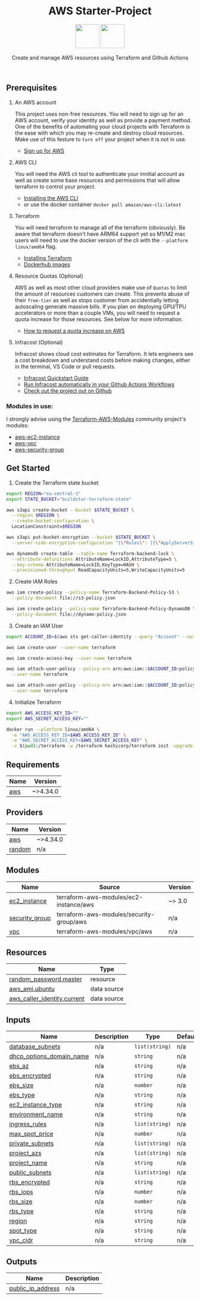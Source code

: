 <h1 align="center">
  AWS Starter-Project
</h1>

<p align="center">
  <img width="64" src="https://icons-for-free.com/iconfiles/png/512/amazon+aws-1331550885897517282.png">
  <img width="64" src="https://icons-for-free.com/iconfiles/png/512/terraform-1331550893634583795.png">
<p>

<p align="center">
Create and manage AWS resources using Terraform and Github Actions
</p>
<br>

## Prerequisites

1. An AWS account

   This project uses non-free resources. You will need to sign up for an AWS account, verify your identity as well as provide a payment method. One of the benefits of automating your cloud projects with Terraform is the ease with which you may re-create and destroy cloud resources. Make use of this festure to `turn off` your project when it is not in use.

   - [Sign up for AWS](https://aws.amazon.com/)

2. AWS CLI
   
   You will need the AWS cli tool to authenticate your innitial account as well as create some base resources and permissions that will allow terraform to control your project.
   - [Installing the AWS CLI](https://docs.aws.amazon.com/cli/latest/userguide/getting-started-install.html)
   - or use the docker container `docker pull amazon/aws-cli:latest`

3. Terraform

   You will need terraform to manage all of the terraform (obviously). Be aware that terraform doesn't have ARM64 support yet so M1/M2 mac users will need to use the docker version of the cli with the `--platform linux/amd64` flag.
   - [Installing Terraform](https://developer.hashicorp.com/terraform/tutorials/aws-get-started/install-cli)
   - [Dockerhub images](https://hub.docker.com/r/hashicorp/terraform/)

4. Resource Quotas (Optional)

   AWS as well as most other cloud providers make use of `Quotas` to limit the amount of resources customers can create. This prevents abuse of their `free-tier` as well as stops customer from accidentially letting autoscaling generate massive bills. If you plan on deploying GPU/TPU accelerators or more than a couple VMs, you will need to request a quota increase for those resources. See below for more information.

   - [How to request a quota increase on AWS](https://docs.aws.amazon.com/servicequotas/latest/userguide/request-quota-increase.html)

5. Infracost (Optional)

   Infracost shows cloud cost estimates for Terraform. It lets engineers see a cost breakdown and understand costs before making changes, either in the terminal, VS Code or pull requests.
   
   - [Infracost Quickstart Guide](https://www.infracost.io/docs/#quick-start)
   - [Run Infracost automatically in your Github Actions Workflows](https://github.com/infracost/actions)
   - [Check out the project out on Github](https://github.com/infracost/infracost)

### Modules in use:

I strongly advise using the [Terraform-AWS-Modules](https://github.com/terraform-aws-modules) community project's modules:

- [aws-ec2-instance](https://github.com/terraform-aws-modules/terraform-aws-ec2-instance)
- [aws-vpc](https://github.com/terraform-aws-modules/terraform-aws-vpc)
- [aws-security-group](https://github.com/terraform-aws-modules/terraform-aws-security-group)

## Get Started

1. Create the Terraform state bucket

  ```bash
  export REGION="eu-central-1"
  export STATE_BUCKET="buildstar-terraform-state"

  aws s3api create-bucket --bucket $STATE_BUCKET \
    --region $REGION \
    --create-bucket-configuration \
    LocationConstraint=$REGION

  aws s3api put-bucket-encryption --bucket $STATE_BUCKET \
    --server-side-encryption-configuration "{\"Rules\": [{\"ApplyServerSideEncryptionByDefault \":{\"SSEAlgorithm\": \"AES256\"}}]}"

  aws dynamodb create-table --table-name Terraform-backend-lock \
    --attribute-definitions AttributeName=LockID,AttributeType=S \
    --key-schema AttributeName=LockID,KeyType=HASH \
    --provisioned-throughput ReadCapacityUnits=5,WriteCapacityUnits=5
  ```

2. Create IAM Roles
  
  ```bash
  aws iam create-policy --policy-name Terraform-Backend-Policy-S3 \
    --policy-document file://s3-policy.json

  aws iam create-policy --policy-name Terraform-Backend-Policy-DynamoDB \
    --policy-document file://dynamo-policy.json
  ```

3. Create an IAM User

  ```bash
  export ACCOUNT_ID=$(aws sts get-caller-identity --query "Account" --output text)

  aws iam create-user --user-name terraform

  aws iam create-access-key --user-name terraform

  aws iam attach-user-policy --policy-arn arn:aws:iam::$ACCOUNT_ID:policy/Terraform-Backend-Policy-S3  \
    --user-name terraform

  aws iam attach-user-policy --policy-arn arn:aws:iam::$ACCOUNT_ID:policy/Terraform-Backend-Policy-DynamoDB  \
    --user-name terraform

  ```

4. Initialize Terraform

  ```bash
  export AWS_ACCESS_KEY_ID=""
  export AWS_SECRET_ACCESS_KEY=""

  docker run --platform linux/amd64 \
    -e "AWS_ACCESS_KEY_ID=$AWS_ACCESS_KEY_ID" \
    -e "AWS_SECRET_ACCESS_KEY=$AWS_SECRET_ACCESS_KEY" \
    -v $(pwd):/terraform -w /terraform hashicorp/terraform init -upgrade
  ```


<!-- BEGIN_TF_DOCS -->
## Requirements

| Name | Version |
|------|---------|
| <a name="requirement_aws"></a> [aws](#requirement\_aws) | ~>4.34.0 |

## Providers

| Name | Version |
|------|---------|
| <a name="provider_aws"></a> [aws](#provider\_aws) | ~>4.34.0 |
| <a name="provider_random"></a> [random](#provider\_random) | n/a |

## Modules

| Name | Source | Version |
|------|--------|---------|
| <a name="module_ec2_instance"></a> [ec2\_instance](#module\_ec2\_instance) | terraform-aws-modules/ec2-instance/aws | ~> 3.0 |
| <a name="module_security_group"></a> [security\_group](#module\_security\_group) | terraform-aws-modules/security-group/aws | n/a |
| <a name="module_vpc"></a> [vpc](#module\_vpc) | terraform-aws-modules/vpc/aws | n/a |

## Resources

| Name | Type |
|------|------|
| [random_password.master](https://registry.terraform.io/providers/hashicorp/random/latest/docs/resources/password) | resource |
| [aws_ami.ubuntu](https://registry.terraform.io/providers/hashicorp/aws/latest/docs/data-sources/ami) | data source |
| [aws_caller_identity.current](https://registry.terraform.io/providers/hashicorp/aws/latest/docs/data-sources/caller_identity) | data source |

## Inputs

| Name | Description | Type | Default | Required |
|------|-------------|------|---------|:--------:|
| <a name="input_database_subnets"></a> [database\_subnets](#input\_database\_subnets) | n/a | `list(string)` | n/a | yes |
| <a name="input_dhcp_options_domain_name"></a> [dhcp\_options\_domain\_name](#input\_dhcp\_options\_domain\_name) | n/a | `string` | n/a | yes |
| <a name="input_ebs_az"></a> [ebs\_az](#input\_ebs\_az) | n/a | `string` | n/a | yes |
| <a name="input_ebs_encrypted"></a> [ebs\_encrypted](#input\_ebs\_encrypted) | n/a | `string` | n/a | yes |
| <a name="input_ebs_size"></a> [ebs\_size](#input\_ebs\_size) | n/a | `number` | n/a | yes |
| <a name="input_ebs_type"></a> [ebs\_type](#input\_ebs\_type) | n/a | `string` | n/a | yes |
| <a name="input_ec2_instance_type"></a> [ec2\_instance\_type](#input\_ec2\_instance\_type) | n/a | `string` | n/a | yes |
| <a name="input_environment_name"></a> [environment\_name](#input\_environment\_name) | n/a | `string` | n/a | yes |
| <a name="input_ingress_rules"></a> [ingress\_rules](#input\_ingress\_rules) | n/a | `list(string)` | n/a | yes |
| <a name="input_max_spot_price"></a> [max\_spot\_price](#input\_max\_spot\_price) | n/a | `number` | n/a | yes |
| <a name="input_private_subnets"></a> [private\_subnets](#input\_private\_subnets) | n/a | `list(string)` | n/a | yes |
| <a name="input_project_azs"></a> [project\_azs](#input\_project\_azs) | n/a | `list(string)` | n/a | yes |
| <a name="input_project_name"></a> [project\_name](#input\_project\_name) | n/a | `string` | n/a | yes |
| <a name="input_public_subnets"></a> [public\_subnets](#input\_public\_subnets) | n/a | `list(string)` | n/a | yes |
| <a name="input_rbs_encrypted"></a> [rbs\_encrypted](#input\_rbs\_encrypted) | n/a | `string` | n/a | yes |
| <a name="input_rbs_iops"></a> [rbs\_iops](#input\_rbs\_iops) | n/a | `number` | n/a | yes |
| <a name="input_rbs_size"></a> [rbs\_size](#input\_rbs\_size) | n/a | `number` | n/a | yes |
| <a name="input_rbs_type"></a> [rbs\_type](#input\_rbs\_type) | n/a | `string` | n/a | yes |
| <a name="input_region"></a> [region](#input\_region) | n/a | `string` | n/a | yes |
| <a name="input_spot_type"></a> [spot\_type](#input\_spot\_type) | n/a | `string` | n/a | yes |
| <a name="input_vpc_cidr"></a> [vpc\_cidr](#input\_vpc\_cidr) | n/a | `string` | n/a | yes |

## Outputs

| Name | Description |
|------|-------------|
| <a name="output_public_ip_address"></a> [public\_ip\_address](#output\_public\_ip\_address) | n/a |
<!-- END_TF_DOCS -->
